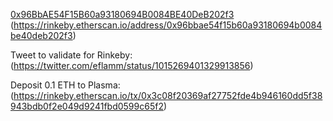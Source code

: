 [0x96BbAE54F15B60a93180694B0084BE40DeB202f3](https://rinkeby.etherscan.io/address/0x96bbae54f15b60a93180694b0084be40deb202f3)
(https://rinkeby.etherscan.io/address/0x96bbae54f15b60a93180694b0084be40deb202f3)

Tweet to validate for Rinkeby: (https://twitter.com/eflamm/status/1015269401329913856)

Deposit 0.1 ETH to Plasma: (https://rinkeby.etherscan.io/tx/0x3c08f20369af27752fde4b946160dd5f38943bdb0f2e049d9241fbd0599c65f2)
